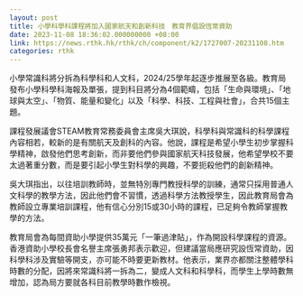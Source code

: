 ```yaml
---
layout: post
title: 小學科學科課程將加入國家航天和創新科技　教育界倡設恆常資助
date: 2023-11-08 18:36:02.000000000 +08:00
link: https://news.rthk.hk/rthk/ch/component/k2/1727007-20231108.htm
categories: rthk
---
```


小學常識科將分拆為科學科和人文科，2024/25學年起逐步推展至各級。教育局發布小學科學科海報及單張，提到科目將分為4個範疇，包括「生命與環境」、「地球與太空」、「物質、能量和變化」以及「科學、科技、工程與社會」，合共15個主題。

課程發展議會STEAM教育常務委員會主席吳大琪說，科學科與常識科的科學課程內容相若，較新的是有關航天及創科的內容。他說，課程是希望小學生初步掌握科學精神，啟發他們思考創新，而非要他們參與國家航天科技發展，他希望學校不要太過著重分數，而是要引起小學生對科學的興趣，不要扼殺他們的創新精神。

吳大琪指出，以往培訓教師時，並無特別專門教授科學的訓練，通常只採用普通人文科學的教學方法，因此他們會不習慣，透過科學方法教授學生，因此教育局會為教師設立專業培訓課程，他有信心分別15或30小時的課程，已足夠令教師掌握教學的方法。

教育局會為每間資助小學提供35萬元「一筆過津貼」，作為開設科學課程的資源。香港資助小學校長會名譽主席張勇邦表示歡迎，但建議當局應研究設恆常資助，因科學科涉及實驗等開支，亦可能不時要更新教材。他表示，業界亦都關注整體學科時數的分配，因將來常識科將一拆為二，變成人文科和科學科，而學生上學時數無增加，認為局方要就各科目前教學時數作檢視。

